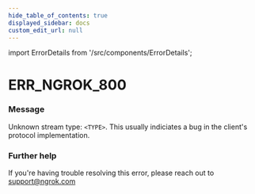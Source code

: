 ```yaml
---
hide_table_of_contents: true
displayed_sidebar: docs
custom_edit_url: null
---
```


import ErrorDetails from '/src/components/ErrorDetails';

# ERR_NGROK_800

### Message
Unknown stream type: `<TYPE>`.
This usually indiciates a bug in the client's protocol implementation.

### Further help
If you're having trouble resolving this error, please reach out to [support@ngrok.com](mailto:support@ngrok.com?subject=Help%20with%20ERR_NGROK_800)

<ErrorDetails error='err_ngrok_800' />
